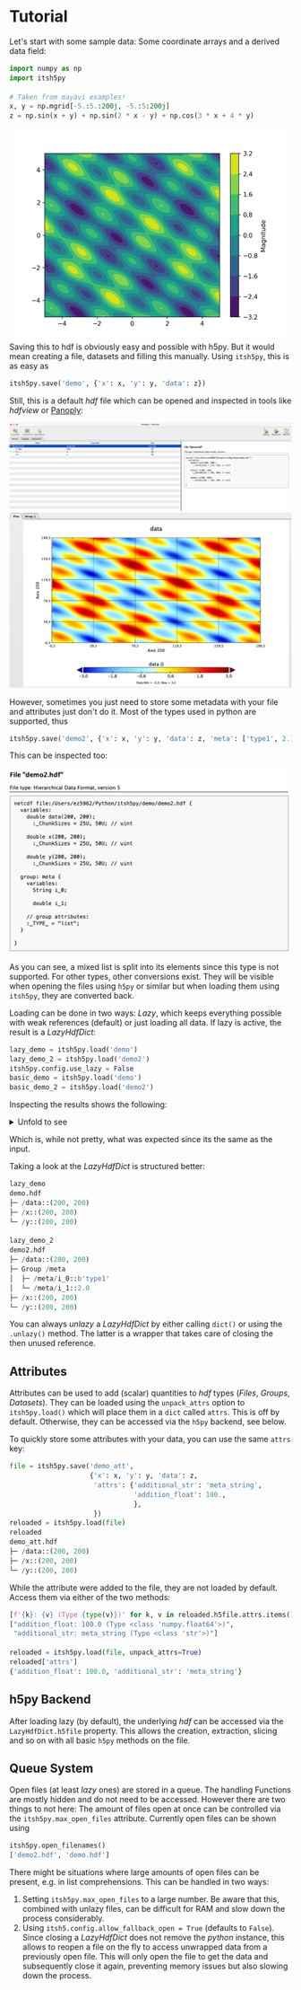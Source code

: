 # Tutorial

Let's start with some sample data: Some coordinate arrays and a derived data
field:
```python
import numpy as np
import itsh5py

# Taken from mayavi examples!
x, y = np.mgrid[-5.:5.:200j, -5.:5:200j]
z = np.sin(x + y) + np.sin(2 * x - y) + np.cos(3 * x + 4 * y)
```
![This is a nice contour plot](../demo/cont_demo.png)
Saving this to hdf is obviously easy and possible with h5py. But it would mean
creating a file, datasets and filling this manually. Using `itsh5py`, this is
as easy as
```python
itsh5py.save('demo', {'x': x, 'y': y, 'data': z})
```
Still, this is a default *hdf* file which can be opened and inspected in tools
like *hdfview* or [Panoply][panoply]:

![](../demo/panoply_view.png)
![](../demo/panoply_plot.png)

However, sometimes you just need to store some metadata with your file and
attributes just don't do it. Most of the types used in python are supported,
thus

```python
itsh5py.save('demo2', {'x': x, 'y': y, 'data': z, 'meta': ['type1', 2.]})
```
This can be inspected too:

![](../demo/panoply_demo2.png)

As you can see, a mixed list is split into its elements since this type is
not supported. For other types, other conversions exist. They will be
visible when opening the files using `h5py` or similar but when loading them
using `itsh5py`, they are converted back.

Loading can be done in two ways: *Lazy*, which keeps everything possible with
weak references (default) or just loading all data. If lazy is active, the
result is a *LazyHdfDict*:
```python
lazy_demo = itsh5py.load('demo')
lazy_demo_2 = itsh5py.load('demo2')
itsh5py.config.use_lazy = False
basic_demo = itsh5py.load('demo')
basic_demo_2 = itsh5py.load('demo2')
```
Inspecting the results shows the following:
<details>
  <summary>Unfold to see</summary>

```python
basic_demo
{
    'data': array([[ 0.59925318,  0.47366702,  0.38353246, ..., -0.93771155,
        -0.65135851, -0.36662565],
       [ 0.52598534,  0.43316361,  0.37683558, ..., -0.80275349,
        -0.52186765, -0.24853893],
       [ 0.46326134,  0.40428732,  0.38196713, ..., -0.66053162,
        -0.39007068, -0.13290833],
       ...,
       [ 1.24416509,  1.14695653,  1.03256892, ..., -2.31421298,
        -2.40068459, -2.44342076],
       [ 1.09745781,  0.99214212,  0.87544695, ..., -2.36468556,
        -2.42493877, -2.44148253],
       [ 0.93395003,  0.82435405,  0.70941222, ..., -2.3818948 ,
        -2.41563926, -2.40663759]]),
    'x': array([[-5.        , -5.        , -5.        , ..., -5.        ,
        -5.        , -5.        ],
       [-4.94974874, -4.94974874, -4.94974874, ..., -4.94974874,
        -4.94974874, -4.94974874],
       [-4.89949749, -4.89949749, -4.89949749, ..., -4.89949749,
        -4.89949749, -4.89949749],
       ...,
       [ 4.89949749,  4.89949749,  4.89949749, ...,  4.89949749,
         4.89949749,  4.89949749],
       [ 4.94974874,  4.94974874,  4.94974874, ...,  4.94974874,
         4.94974874,  4.94974874],
       [ 5.        ,  5.        ,  5.        , ...,  5.        ,
         5.        ,  5.        ]]),
    'y': array([[-5.        , -4.94974874, -4.89949749, ...,  4.89949749,
         4.94974874,  5.        ],
       [-5.        , -4.94974874, -4.89949749, ...,  4.89949749,
         4.94974874,  5.        ],
       [-5.        , -4.94974874, -4.89949749, ...,  4.89949749,
         4.94974874,  5.        ],
       ...,
       [-5.        , -4.94974874, -4.89949749, ...,  4.89949749,
         4.94974874,  5.        ],
       [-5.        , -4.94974874, -4.89949749, ...,  4.89949749,
         4.94974874,  5.        ],
       [-5.        , -4.94974874, -4.89949749, ...,  4.89949749,
         4.94974874,  5.        ]])
}

basic_demo_2
{
    'data': array([[ 0.59925318,  0.47366702,  0.38353246, ..., -0.93771155,
        -0.65135851, -0.36662565],
       [ 0.52598534,  0.43316361,  0.37683558, ..., -0.80275349,
        -0.52186765, -0.24853893],
       [ 0.46326134,  0.40428732,  0.38196713, ..., -0.66053162,
        -0.39007068, -0.13290833],
       ...,
       [ 1.24416509,  1.14695653,  1.03256892, ..., -2.31421298,
        -2.40068459, -2.44342076],
       [ 1.09745781,  0.99214212,  0.87544695, ..., -2.36468556,
        -2.42493877, -2.44148253],
       [ 0.93395003,  0.82435405,  0.70941222, ..., -2.3818948 ,
        -2.41563926, -2.40663759]]),
    'meta': ['type1', 2.0],
    'x': array([[-5.        , -5.        , -5.        , ..., -5.        ,
        -5.        , -5.        ],
       [-4.94974874, -4.94974874, -4.94974874, ..., -4.94974874,
        -4.94974874, -4.94974874],
       [-4.89949749, -4.89949749, -4.89949749, ..., -4.89949749,
        -4.89949749, -4.89949749],
       ...,
       [ 4.89949749,  4.89949749,  4.89949749, ...,  4.89949749,
         4.89949749,  4.89949749],
       [ 4.94974874,  4.94974874,  4.94974874, ...,  4.94974874,
         4.94974874,  4.94974874],
       [ 5.        ,  5.        ,  5.        , ...,  5.        ,
         5.        ,  5.        ]]),
    'y': array([[-5.        , -4.94974874, -4.89949749, ...,  4.89949749,
         4.94974874,  5.        ],
       [-5.        , -4.94974874, -4.89949749, ...,  4.89949749,
         4.94974874,  5.        ],
       [-5.        , -4.94974874, -4.89949749, ...,  4.89949749,
         4.94974874,  5.        ],
       ...,
       [-5.        , -4.94974874, -4.89949749, ...,  4.89949749,
         4.94974874,  5.        ],
       [-5.        , -4.94974874, -4.89949749, ...,  4.89949749,
         4.94974874,  5.        ],
       [-5.        , -4.94974874, -4.89949749, ...,  4.89949749,
         4.94974874,  5.        ]])
}
```
</details>

Which is, while not pretty, what was expected since its the same as the input.

Taking a look at the *LazyHdfDict* is structured better:
```python
lazy_demo
demo.hdf
├─ /data::(200, 200)
├─ /x::(200, 200)
└─ /y::(200, 200)

lazy_demo_2
demo2.hdf
├─ /data::(200, 200)
├─ Group /meta
│  ├─ /meta/i_0::b'type1'
│  └─ /meta/i_1::2.0
├─ /x::(200, 200)
└─ /y::(200, 200)
```

You can always *unlazy* a *LazyHdfDict* by either calling `dict()` or using the
`.unlazy()` method. The latter is a wrapper that takes care of closing the
then unused reference.

## Attributes
Attributes can be used to add (scalar) quantities to *hdf* types (*Files*,
*Groups*, *Datasets*). They can be loaded using the `unpack_attrs` option to
`itsh5py.load()` which will place them in a `dict` called `attrs`. This is
off by default. Otherwise, they can be accessed via the `h5py` backend, see
below.

To quickly store some attributes with your data, you can use the same `attrs`
key:
```python
file = itsh5py.save('demo_att',
                    {'x': x, 'y': y, 'data': z,
                     'attrs': {'additional_str': 'meta_string',
                               'addition_float': 100.,
                               },
                     })
reloaded = itsh5py.load(file)
reloaded
demo_att.hdf
├─ /data::(200, 200)
├─ /x::(200, 200)
└─ /y::(200, 200)
```
While the attribute were added to the file, they are not loaded by default.
Access them via either of the two methods:
```python
[f'{k}: {v} (Type {type(v)})' for k, v in reloaded.h5file.attrs.items()]
["addition_float: 100.0 (Type <class 'numpy.float64'>)",
 "additional_str: meta_string (Type <class 'str'>)"]

reloaded = itsh5py.load(file, unpack_attrs=True)
reloaded['attrs']
{'addition_float': 100.0, 'additional_str': 'meta_string'}
```


## h5py Backend
After loading lazy (by default), the underlying *hdf* can be accessed
via the `LazyHdfDict.h5file` property. This allows the creation, extraction,
slicing and so on with all basic `h5py` methods on the file.

## Queue System
Open files (at least *lazy* ones) are stored in a queue. The handling Functions
are mostly hidden and do not need to be accessed. However there are two
things to not here: The amount of files open at once can be controlled via the
`itsh5py.max_open_files` attribute. Currently open files can be shown using
```python
itsh5py.open_filenames()
['demo2.hdf', 'demo.hdf']
```

There might be situations where large amounts of open files can be present, e.g.
in list comprehensions. This can be handled in two ways:
1. Setting `itsh5py.max_open_files` to a large number. Be aware that this,
combined with unlazy files, can be difficult for RAM and slow down the
process considerably.
2. Using `itsh5.config.allow_fallback_open = True` (defaults to `False`). Since
closing a *LazyHdfDict* does not remove the *python* instance, this allows to
reopen a file on the fly to access unwrapped data from a previously open file.
This will only open the file to get the data and subsequently close it again,
preventing memory issues but also slowing down the process.


[panoply]: https://www.giss.nasa.gov/tools/panoply/
